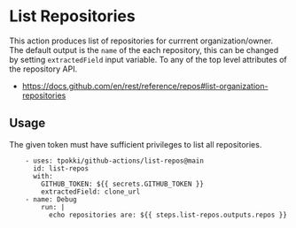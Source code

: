 # List Repositories

This action produces list of repositories for currrent organization/owner. The default output is the `name` of the each repository, this can be changed by setting `extractedField` input variable. To any of the top level attributes of the repository API.

- https://docs.github.com/en/rest/reference/repos#list-organization-repositories

## Usage
The given token must have sufficient privileges to list all repositories.

```
    - uses: tpokki/github-actions/list-repos@main
      id: list-repos
      with:
        GITHUB_TOKEN: ${{ secrets.GITHUB_TOKEN }}
        extractedField: clone_url
    - name: Debug
        run: |
          echo repositories are: ${{ steps.list-repos.outputs.repos }}
```
